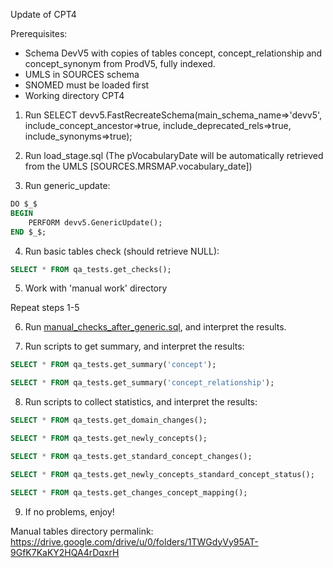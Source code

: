 Update of CPT4

Prerequisites:
- Schema DevV5 with copies of tables concept, concept_relationship and concept_synonym from ProdV5, fully indexed. 
- UMLS in SOURCES schema
- SNOMED must be loaded first
- Working directory CPT4


1. Run SELECT devv5.FastRecreateSchema(main_schema_name=>'devv5', include_concept_ancestor=>true, include_deprecated_rels=>true, include_synonyms=>true);

2. Run load_stage.sql (The pVocabularyDate will be automatically retrieved from the UMLS [SOURCES.MRSMAP.vocabulary_date])

3. Run generic_update:
```sql
DO $_$
BEGIN
	PERFORM devv5.GenericUpdate();
END $_$;
```
4. Run basic tables check (should retrieve NULL):
```sql
SELECT * FROM qa_tests.get_checks();
```
5. Work with 'manual work' directory

Repeat steps 1-5

6. Run [manual_checks_after_generic.sql](https://github.com/OHDSI/Vocabulary-v5.0/blob/master/working/manual_checks_after_generic.sql), and interpret the results.

7. Run scripts to get summary, and interpret the results:
```sql
SELECT * FROM qa_tests.get_summary('concept');
```
```sql
SELECT * FROM qa_tests.get_summary('concept_relationship');
```
8. Run scripts to collect statistics, and interpret the results:
```sql
SELECT * FROM qa_tests.get_domain_changes();
```
```sql
SELECT * FROM qa_tests.get_newly_concepts();
```
```sql
SELECT * FROM qa_tests.get_standard_concept_changes();
```
```sql
SELECT * FROM qa_tests.get_newly_concepts_standard_concept_status();
```
```sql
SELECT * FROM qa_tests.get_changes_concept_mapping();
```
9. If no problems, enjoy!

Manual tables directory permalink: https://drive.google.com/drive/u/0/folders/1TWGdyVy95AT-9GfK7KaKY2HQA4rDqxrH

